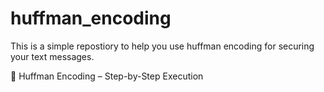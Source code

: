# huffman_encoding
This is a simple repostiory to help you use huffman encoding for securing your text messages.

🚀 Huffman Encoding – Step-by-Step Execution
